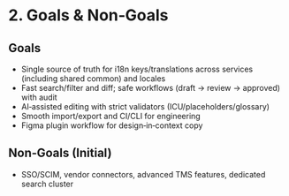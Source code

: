 # 2. Goals & Non‑Goals

## Goals

- Single source of truth for i18n keys/translations across services (including shared common) and locales
- Fast search/filter and diff; safe workflows (draft → review → approved) with audit
- AI‑assisted editing with strict validators (ICU/placeholders/glossary)
- Smooth import/export and CI/CLI for engineering
- Figma plugin workflow for design‑in‑context copy

## Non‑Goals (Initial)

- SSO/SCIM, vendor connectors, advanced TMS features, dedicated search cluster
